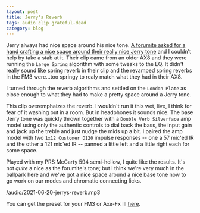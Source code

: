 ```yaml
---
layout: post
title: Jerry's Reverb
tags: audio clip grateful-dead
category: blog
---
```


Jerry always had nice space around his nice tone. [A forumite asked for a hand crafting a nice space around their really nice Jerry tone](https://forum.fractalaudio.com/threads/ax8-spring-reverb-vs-fm3.174193/) and I couldn't help by take a stab at it. Their clip came from an older AX8 and they were running the `Large Spring` algorithm with some tweaks to the EQ. It didn't really sound like spring reverb in their clip and the revamped spring reverbs in the FM3 were...too springy to realy match what they had in their AX8.

I turned through the reverb algorithms and settled on the `London Plate` as close enough to what they had to make a pretty space around a Jerry tone.

This clip overemphaizes the reverb. I wouldn't run it this wet, live, I think for fear of it washing out in a room. But in headphones it sounds nice. The base Jerry tone was quickly thrown together with a `Double Verb Silverface` amp model using only the authentic controls to dial back the bass, the input gain and jack up the treble and just nudge the mids up a bit. I paired the amp model with two `1x12 Customer D120` impulse responses -- one a 57 mic'ed IR and the other a 121 mic'ed IR -- panned a little left and a little right each for some space.

Played with my PRS McCarty 594 semi-hollow, I quite like the results. It's not _quite_ a nice as the forumite's tone; but I think we're very much in the ballpark here and we've got a nice space around a nice base tone now to go work on our modes and chromatic connecting licks.

/audio/2021-06-20-jerrys-reverb.mp3

You can get the preset for your FM3 or Axe-Fx III [here](https://axechange.fractalaudio.com/detail.php?preset=8975).

